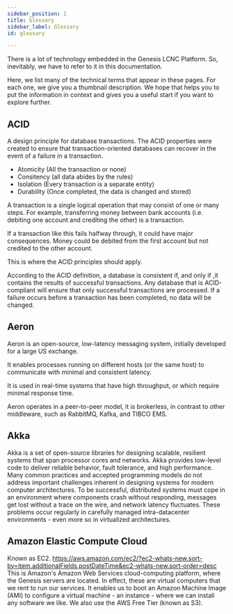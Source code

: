```yaml
---
sidebar_position: 1
title: Glossary
sidebar_label: Glossary
id: glossary

---
```

There is a lot of technology embedded in the Genesis LCNC Platform. So, inevitably, we have to refer to it in this documentation.

Here, we list many of the technical terms that appear in these pages. For each one, we give you a thumbnail description. We hope that helps you to put the information in context and gives you a useful start if you want to explore further.

## ACID

A design principle for database transactions. The ACID properties were created to ensure that transaction-oriented databases can recover in the event of a failure in a transaction.

* Atomicity (All the transaction or none)
* Consitency (all data abides by the rules)
* Isolation (Every transaction is a separate entity)
* Durability (Once completed, the data is changed and stored)

A transaction is a single logical operation that may consist of one or many steps. For example, transferring money between bank accounts (i.e. debiting one account and crediting the other) is a transaction.

If a transaction like this fails halfway through, it could have major consequences. Money could be debited from the first account but not credited to the other account.

This is where the ACID principles should apply.

According to the ACID definition, a database is consistent if, and only if ,it contains the results of successful transactions. Any database that is ACID-compliant will ensure that only successful transactions are processed. If a failure occurs before a transaction has been completed, no data will be changed.

## Aeron

Aeron is an open-source, low-latency messaging system, initially developed for a large US exchange. 

It enables processes running on different hosts (or the same host) to communicate with minimal and consistent latency. 

It is used in real-time systems that have high throughput, or which require minimal response time. 

Aeron operates in a peer-to-peer model, it is brokerless, in contrast to other middleware, such as RabbitMQ, Kafka, and TIBCO EMS.

## Akka
Akka is a set of open-source libraries for designing scalable, resilient systems that span processor cores and networks. 
Akka provides low-level code to deliver reliable behavior, fault tolerance, and high performance.
Many common practices and accepted programming models do not address important challenges inherent in designing systems for modern computer architectures. To be successful, distributed systems must cope in an environment where components crash without responding, messages get lost without a trace on the wire, and network latency fluctuates. 
These problems occur regularly in carefully managed intra-datacenter environments - even more so in virtualized architectures.

## Amazon Elastic Compute Cloud 
Known as EC2.
https://aws.amazon.com/ec2/?ec2-whats-new.sort-by=item.additionalFields.postDateTime&ec2-whats-new.sort-order=desc
This is Amazon's Amazon Web Services cloud-computing platform, where the Genesis servers are located.
In effect, these are virtual computers that we rent to run our services.
It enables us to boot an Amazon Machine Image (AMI) to configure a virtual machine - an instance - where we can install any software we like.
We also use the AWS Free Tier (known as S3).
